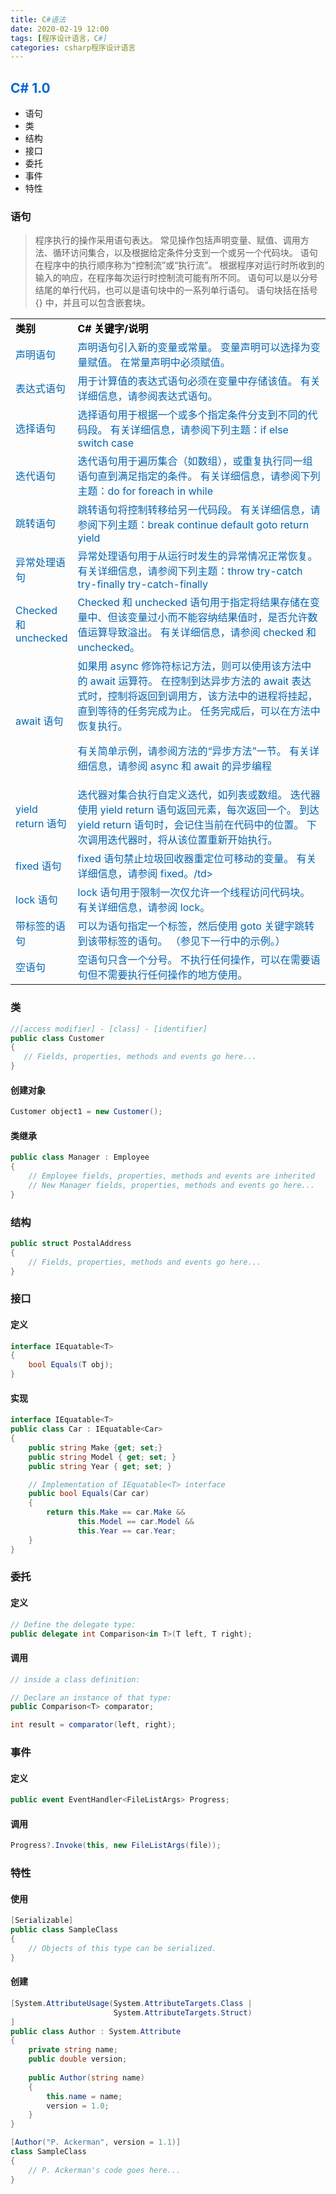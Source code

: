 ```yaml
---
title: C#语法
date: 2020-02-19 12:00
tags: [程序设计语言，C#]
categories: csharp程序设计语言
---
```

<!-- more -->
## <span style="color:#0366d6;">C# 1.0
- 语句
- 类
- 结构
- 接口
- 委托
- 事件
- 特性
### 语句

>程序执行的操作采用语句表达。 常见操作包括声明变量、赋值、调用方法、循环访问集合，以及根据给定条件分支到一个或另一个代码块。 语句在程序中的执行顺序称为“控制流”或“执行流”。 根据程序对运行时所收到的输入的响应，在程序每次运行时控制流可能有所不同。
语句可以是以分号结尾的单行代码，也可以是语句块中的一系列单行语句。 语句块括在括号 {} 中，并且可以包含嵌套块。
<table style="color:#0065b3;width:100%;border:0px;" >
<tr>
<td style="width:15%;border-left:0px;border-right:0px;color:black;font-weight:bold;">类别</td>
<td style="width:85%;border-left:0px;border-right:0px;color:black;font-weight:bold;">C# 关键字/说明</td>
</tr>
<tr>
<td style="width:15%;border-left:0px;border-right:0px;">声明语句</td>
<td style="width:85%;border-left:0px;border-right:0px;">声明语句引入新的变量或常量。 变量声明可以选择为变量赋值。 在常量声明中必须赋值。
</td>
</tr>
<tr>
<td style="width:15%;border-left:0px;border-right:0px;">表达式语句</td>
<td style="width:85%;border-left:0px;border-right:0px;">用于计算值的表达式语句必须在变量中存储该值。 有关详细信息，请参阅表达式语句。</td>
</tr>
<tr>
<td style="width:15%;border-left:0px;border-right:0px;">选择语句</td>
<td style="width:85%;border-left:0px;border-right:0px;">选择语句用于根据一个或多个指定条件分支到不同的代码段。 有关详细信息，请参阅下列主题：if else switch case</td>
</tr>
<tr>
<td style="width:15%;border-left:0px;border-right:0px;">迭代语句</td>
<td style="width:85%;border-left:0px;border-right:0px;">迭代语句用于遍历集合（如数组），或重复执行同一组语句直到满足指定的条件。 有关详细信息，请参阅下列主题：do for foreach in while</td>
</tr>
<tr>
<td style="width:15%;border-left:0px;border-right:0px;">跳转语句</td>
<td style="width:85%;border-left:0px;border-right:0px;">跳转语句将控制转移给另一代码段。 有关详细信息，请参阅下列主题：break continue default goto return yield</td>
</tr>
<tr>
<td style="width:15%;border-left:0px;border-right:0px;">异常处理语句</td>
<td style="width:85%;border-left:0px;border-right:0px;">异常处理语句用于从运行时发生的异常情况正常恢复。 有关详细信息，请参阅下列主题：throw try-catch try-finally try-catch-finally</td>
</tr>
<tr>
<td style="width:15%;border-left:0px;border-right:0px;">Checked 和 unchecked</td>
<td style="width:85%;border-left:0px;border-right:0px;">Checked 和 unchecked 语句用于指定将结果存储在变量中、但该变量过小而不能容纳结果值时，是否允许数值运算导致溢出。 有关详细信息，请参阅 checked 和 unchecked。</td>
</tr>
<tr>
<td style="width:15%;border-left:0px;border-right:0px;">await 语句</td>
<td style="width:85%;border-left:0px;border-right:0px;">如果用 async 修饰符标记方法，则可以使用该方法中的 await 运算符。 在控制到达异步方法的 await 表达式时，控制将返回到调用方，该方法中的进程将挂起，直到等待的任务完成为止。 任务完成后，可以在方法中恢复执行。

有关简单示例，请参阅方法的“异步方法”一节。 有关详细信息，请参阅 async 和 await 的异步编程</td>
</tr>
<tr>
<td style="width:15%;border-left:0px;border-right:0px;">yield return 语句</td>
<td style="width:85%;border-left:0px;border-right:0px;">迭代器对集合执行自定义迭代，如列表或数组。 迭代器使用 yield return 语句返回元素，每次返回一个。 到达 yield return 语句时，会记住当前在代码中的位置。 下次调用迭代器时，将从该位置重新开始执行。</td>
</tr>
<tr>
<td style="width:15%;border-left:0px;border-right:0px;">fixed 语句	</td>
<td style="width:85%;border-left:0px;border-right:0px;">fixed 语句禁止垃圾回收器重定位可移动的变量。 有关详细信息，请参阅 fixed。/td>
</tr>
<tr>
<td style="width:15%;border-left:0px;border-right:0px;">lock 语句</td>
<td style="width:85%;border-left:0px;border-right:0px;">lock 语句用于限制一次仅允许一个线程访问代码块。 有关详细信息，请参阅 lock。</td>
</tr>
<tr>
<td style="width:15%;border-left:0px;border-right:0px;">带标签的语句</td>
<td style="width:85%;border-left:0px;border-right:0px;">可以为语句指定一个标签，然后使用 goto 关键字跳转到该带标签的语句。 （参见下一行中的示例。）</td>
</tr>
<tr>
<td style="width:15%;border-left:0px;border-right:0px;">空语句</td>
<td style="width:85%;border-left:0px;border-right:0px;">空语句只含一个分号。 不执行任何操作，可以在需要语句但不需要执行任何操作的地方使用。</td>
</tr>
</table>

### 类
```csharp
//[access modifier] - [class] - [identifier]
public class Customer
{
   // Fields, properties, methods and events go here...
}
```
#### 创建对象
```csharp
Customer object1 = new Customer();
```
#### 类继承
```csharp
public class Manager : Employee
{
    // Employee fields, properties, methods and events are inherited
    // New Manager fields, properties, methods and events go here...
}
```
### 结构
```csharp
public struct PostalAddress
{
    // Fields, properties, methods and events go here...
}
```
### 接口
#### 定义
```csharp
interface IEquatable<T>
{
    bool Equals(T obj);
}
```
#### 实现
```csharp
interface IEquatable<T>
public class Car : IEquatable<Car>
{
    public string Make {get; set;}
    public string Model { get; set; }
    public string Year { get; set; }

    // Implementation of IEquatable<T> interface
    public bool Equals(Car car)
    {
        return this.Make == car.Make &&
               this.Model == car.Model &&
               this.Year == car.Year;
    }
}
```
### 委托

#### 定义
```csharp
// Define the delegate type:
public delegate int Comparison<in T>(T left, T right);
```
#### 调用
```csharp
// inside a class definition:

// Declare an instance of that type:
public Comparison<T> comparator;

int result = comparator(left, right);
```
### 事件
#### 定义
```csharp
public event EventHandler<FileListArgs> Progress;
```
#### 调用
```csharp
Progress?.Invoke(this, new FileListArgs(file));
```
### 特性

#### 使用
```csharp
[Serializable]
public class SampleClass
{
    // Objects of this type can be serialized.
}
```

#### 创建
```csharp
[System.AttributeUsage(System.AttributeTargets.Class |  
                       System.AttributeTargets.Struct)  
]  
public class Author : System.Attribute  
{  
    private string name;  
    public double version;  
  
    public Author(string name)  
    {  
        this.name = name;  
        version = 1.0;  
    }  
} 
```
```csharp
[Author("P. Ackerman", version = 1.1)]  
class SampleClass  
{  
    // P. Ackerman's code goes here...  
}
```